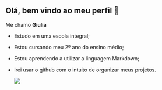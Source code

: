 ## Olá, bem vindo ao meu perfil 🤍

Me chamo **Giulia**

- Estudo em uma escola integral;
- Estou cursando meu 2º ano do ensino médio;
- Estou aprendendo a utilizar a linguagem Markdown;
- Irei usar o github com o intuito de organizar meus projetos.

  ![](https://tenor.com/pt-BR/view/corinthians-gif-12849187)
